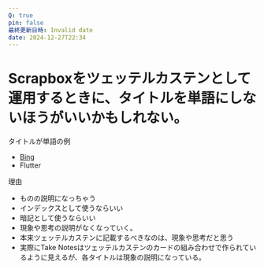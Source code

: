 ```yaml
---
Q: true
pin: false
最終更新日時: Invalid date
date: 2024-12-27T22:34
---
```

# Scrapboxをツェッテルカステンとして運用するときに、タイトルを単語にしないほうがいいかもしれない。

タイトルが単語の例

- [Bing](https://www.notion.soAI)  
- Flutter  

理由

- ものの説明になっちゃう  
- インデックスとして使うならいい  
- 暗記として使うならいい  
- 現象や思考の説明がなくなっていく。  
- 本来ツェッテルカステンに記載するべきなのは、現象や思考だと思う  
- 実際にTake Notesはツェッテルカステンのカードの組み合わせで作られているように見えるが、各タイトルは現象の説明になっている。